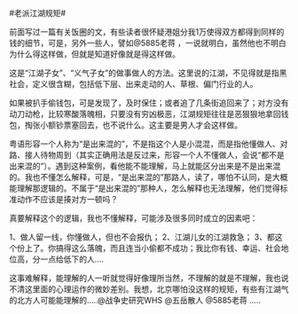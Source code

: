 #老派江湖规矩#

前面写过一篇有关饭圈的文，有些读者很怀疑港姐分我1万使得双方都得到同样的钱的细节，可是，另外一些人，譬如@5885老蒋 ，一说就明白，虽然他也不明白为什么得这样做，但就是知道好像就是得这样做。

这是“江湖子女”、“义气子女”的做事做人的方法。这里说的江湖，不见得就是指黑社会，定义很含糊，包括低下层、出来走动的人、草根、偏门行业的人。

如果被扒手偷钱包，可是发现了，及时保住；或者追了几条街追回来了；对方没有动刀动枪，比较寒酸落魄相，只要没有穷凶极恶，江湖规矩往往是恶狠狠地拿回钱包，掏张小额钞票塞回去，也不说什么。这主要是男人才会这样做。

粤语形容一个人称为“是出来混的”，不是指这个人是小混混，而是指他懂做人、对路、接人待物周到（其实正确用法是反过来，形容一个人不懂做人，会说“都不是出来混的”）。遇到这种案例，看他能不能理解，马上就能区分出来是不是出来混的。我也不懂怎么解释，可是，“是出来混的”那路人，读了，哪怕不认同，是大概能理解那逻辑的。不属于“是出来混的”那种人，怎么解释也无法理解，他们觉得标准动作不应该是揍对方一顿吗？

真要解释这个的逻辑，我也不懂解释，可能涉及很多同时成立的因素吧：

1、做人留一线，你懂做人，但也不会报仇；
2、江湖儿女的江湖救急；
3、都这个份上了。你搞得这么落魄，而且连当小偷都不成功；我比你有钱、幸运、社会地位高，分一点给低下的人....

这事难解释，能理解的人一听就觉得好像理所当然，不理解的就是不理解，我也说不清这里面的心理运作的微妙差别。我想，北京哪怕没这样的规矩，有些有江湖气的北方人可能能理解的.....@战争史研究WHS @五岳散人 @5885老蒋 .....
